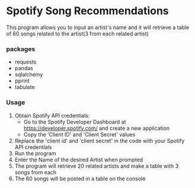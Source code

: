 # Spotify Song Recommendations
This program allows you to input an artist's name and it will retrieve a table of 60 songs related to the artist(3 from each related artist)

### packages
- requests
- pandas
- sqlalchemy
- pprint
- tabulate

### Usage
1. Obtain Spotify API credentials:
	- Go to the Spotify Developer Dashboard at https://developer.spotify.com/ and create a new application
	- Copy the 'Client ID' and 'Client Secret' values
2. Replace the 'client id' and 'client secret' in the code with your Spotify API credentials
3. Run the program
4. Enter the Name of the desired Artist when prompted
5. The program will retrieve 20 related artists and make a table with 3 songs from each
6. The 60 songs will be posted in a table on the console
